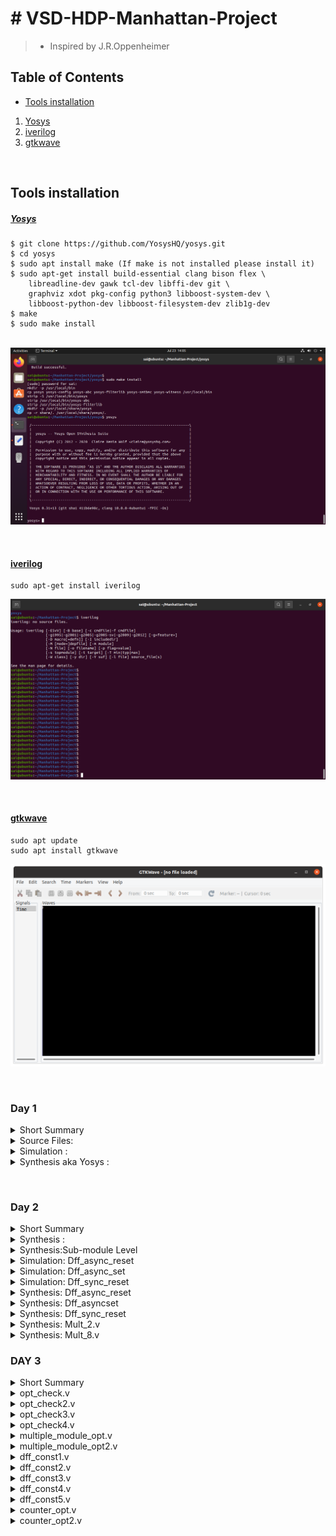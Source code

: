  # **# VSD-HDP-Manhattan-Project**
> -  Inspired by J.R.Oppenheimer


## Table of Contents

+ [ Tools installation][1]

1. [Yosys](#####%20<u>Yosys</u>)
2. [iverilog](#markdigsyntaxinlineshtmlinlineiverilogmarkdigsyntaxinlineshtmlinline)
3. [gtkwave](#markdigsyntaxinlineshtmlinlinegtkwavemarkdigsyntaxinlineshtmlinline)

&nbsp;
&nbsp;



 ## Tools installation 
   [1]: #tools-installation

##### <u>Yosys</u>



~~~
$ git clone https://github.com/YosysHQ/yosys.git
$ cd yosys
$ sudo apt install make (If make is not installed please install it) 
$ sudo apt-get install build-essential clang bison flex \
    libreadline-dev gawk tcl-dev libffi-dev git \
    graphviz xdot pkg-config python3 libboost-system-dev \
    libboost-python-dev libboost-filesystem-dev zlib1g-dev
$ make 
$ sudo make install
~~~
&nbsp;
![](images/Screenshot%20from%202023-07-23%2014-05-07.png)


&nbsp;
&nbsp;
  
#### <u>iverilog</u>

```
sudo apt-get install iverilog
```

![](images/Screenshot%20from%202023-07-23%2014-14-12.png)

&nbsp;
&nbsp;


#### <u>gtkwave</u>

```
sudo apt update
sudo apt install gtkwave
```

![](images/Screenshot%20from%202023-07-23%2014-15-44.png)

&nbsp;
&nbsp;
&nbsp;


### Day 1
<details>
<summary>Short Summary</summary>

The Purpose of this is to know the basic idea about the different tools in flow and use the good_mux.v to verify the functionality in iverilog by giving the stimulus and code we get the .vcd file to view in the gtkwave and next id to generate the netlist using the yosys tool . The Design and the Liberty file are given to the tool to generate the netlist using the skywater 130 Standard cell Library.
</details>
<details>
<summary>Source Files:</summary>

The verilog Codes and Liberty files are available using this repo 
https://github.com/kunalg123/sky130RTLDesignAndSynthesisWorkshop.git


I have used good_mux.v which is simple mux to verify its functionality in iverilog and gtkwave.


<br>
</details>


<details>
<summary>Simulation :</summary>

These are following commands used to simulate view waveforms 

```
iverilog <name verilog: good_mux.v> <name testbench: tb_good_mux.v>
./a.out
gtkwave tb_good_mux.vcd
```
![](images/gtkwave.png)
<br>
</details>


<details>
<summary>Synthesis aka Yosys :</summary>
Follow the commands to synthesize the design to get the design view.

```
yosys> read_liberty -lib <path to lib file>
yosys> read_verilog <path to verilog file>
yosys> synth -top <top_module_name>
yosys> abc -liberty <path to lib file>
yosys> show
```
![](images/synthesis.png)

following Commands are used to generate the netlist
```
yosys> write_verilog <file_name_netlist.v>
yosys> write_verilog -noattr <file_name_netlist.v>
```
![](images/netlist.png)
<br>
</details>

&nbsp;

### Day 2
<details>

<summary>Short Summary</summary>

The main purpose is to learn about the .lib which is a library file consists of information about the PVT corners , leakage power, area , cell delay all other information are formatted in liberty format.  It consists are variety of versions for single cell to used in multiple scenarios each cell has it own pros and cons regarding delay , area , performance . 
Next is to synthesize the multiple_modules.v in different synthesis methods(Hierarachial vs Flat) and next is to synthesize in sub-module level , where bottom-up approach is used to optimize the design and the run time of the tool other thing is the Module Instantiation technique to synthesize once and instantaite multiple time in the designs.
</details>

<details>
<summary>Synthesis :</summary>
Follow the commands to synthesize the design to get the design view.

```
yosys> read_liberty -lib <path to sky130_fd_sc_hd__tt_025C_1v80.lib>
yosys> read_verilog <name of verilog file: multiple_modules.v>
yosys> synth -top <name: multiple_modules>
yosys> abc -liberty <path to sky130_fd_sc_hd__tt_025C_1v80.lib>
yosys> show <name: multiple_modules>
yosys> write_verilog -noattr <name: multiple_modules_hier.v>
```
![](images/hierarachialsynthesis.png)

The following is the netlist of the design 
![](images/mulnetlist.png)

To get the Flatten version of synthesis use the following commands:
```
yosys> flatten
yosys> write_verilog -noattr <name: multiple_modules_flat.v>
```

![](images/flatten.png)![](images/flatnetlist.png)

<br>
</details>


<details>
<summary>Synthesis:Sub-module Level</summary>
Follow the commands to synthesize the design to get the design view.

```
yosys> read_liberty -lib <path to sky130_fd_sc_hd__tt_025C_1v80.lib>
yosys> read_verilog <name of verilog file: multiple_modules.v>
yosys> synth -top <name: sub_module1>
yosys> abc -liberty <path to sky130_fd_sc_hd__tt_025C_1v80.lib>
yosys> show <name: sub_module1>
```

![](images/submodule1.png)![](images/submodule2.png)

<br>
</details>

<details>
<summary>Simulation: Dff_async_reset</summary>
Follow the commands to simulate and view the waveforms.

```
iverilog <name verilog: dff_asyncres.v> <name testbench: tb_dff_asyncres.v>
./a.out
gtkwave <name vcd file: tb_dff_asyncres.vcd>
```
![](images/asyncresreset.png)
<br>
</details>

<details>
<summary>Simulation: Dff_async_set</summary>
Follow the commands to simulate and view the waveforms.

```
iverilog <name verilog: dff_async_set.v> <name testbench: tb_dff_async_set.v>
./a.out
gtkwave <name vcd file: tb_dff_async_set.vcd>
```
![](images/async%20set.png)
<br>
</details>

<details>
<summary>Simulation: Dff_sync_reset</summary>
Follow the commands to simulate and view the waveforms.

```
iverilog <name verilog: dff_syncres.v> <name testbench: tb_dff_syncres.v>
./a.out
gtkwave <name vcd file: tb_dff_syncres.vcd>
```
![](images/syncres.png)
<br>
</details>

<details>
<summary>Synthesis: Dff_async_reset</summary>
Follow the commands to synthesize the design and view the design .

```
yosys> read_liberty -lib <path to sky130_fd_sc_hd__tt_025C_1v80.lib>
yosys> read_verilog <name of verilog file: dff_asyncres.v>
yosys> synth -top <name: dff_asyncres>
yosys> dfflibmap -liberty <path to sky130_fd_sc_hd__tt_025C_1v80.lib>
yosys> abc -liberty <path to sky130_fd_sc_hd__tt_025C_1v80.lib>
yosys> show <name: dff_asyncres>
```
![](images/asyncresreset1.png)
<br>
</details>

<details>
<summary>Synthesis: Dff_asyncset</summary>

Follow the commands to synthesize the design and view the design .
```
yosys> read_liberty -lib <path to sky130_fd_sc_hd__tt_025C_1v80.lib>
yosys> read_verilog <name of verilog file: dff_async_set.v>
yosys> synth -top <name: dff_async_set>
yosys> dfflibmap -liberty <path to sky130_fd_sc_hd__tt_025C_1v80.lib>
yosys> abc -liberty <path to sky130_fd_sc_hd__tt_025C_1v80.lib>
yosys> show <name: dff_async_set>
```
![](images/asyncset1.png)
<br>
</details>

<details>
<summary>Synthesis: Dff_sync_reset</summary>

Follow the commands to synthesize the design and view the design .
```
yosys> read_liberty -lib <path to sky130_fd_sc_hd__tt_025C_1v80.lib>
yosys> read_verilog <name of verilog file: dff_syncres.v>
yosys> synth -top <name: dff_syncres>
yosys> dfflibmap -liberty <path to sky130_fd_sc_hd__tt_025C_1v80.lib>
yosys> abc -liberty <path to sky130_fd_sc_hd__tt_025C_1v80.lib>
yosys> show <name: dff_syncres>
```
![](images/dffsync1.png)
<br>
</details>

<details>
<summary>Synthesis: Mult_2.v </summary>

Optimization of special circuits here it is the multipler .Follow the commands to synthesize the design and view the design .
```
yosys> read_liberty -lib <path to sky130_fd_sc_hd__tt_025C_1v80.lib>
yosys> read_verilog <name of verilog file: mult_2.v>
yosys> synth -top <name: mul2>
yosys> abc -liberty <path to sky130_fd_sc_hd__tt_025C_1v80.lib>
yosys> show <name: mul2>
yosys> write_verilog -noattr <name: mul2_net.v>
```
&nbsp;
```
Here there no special cells are used to synthesize the design because it doesnt require and special hardware circuit because multiplying 3 bit number with two gives appending of  1 zeros in LSB . For example 2 in binary is 010 if multipled by 2 is 4 0100
```

![](images/mul2.png)
&nbsp;
![](images/mul2net.png)
<br>
</details>

<details>
<summary>Synthesis: Mult_8.v </summary>

Optimization of special circuits here it is the multipler .Follow the commands to synthesize the design and view the design .
```
yosys> read_liberty -lib <path to sky130_fd_sc_hd__tt_025C_1v80.lib>
yosys> read_verilog <name of verilog file: mult_2.v>
yosys> synth -top <name: mul2>
yosys> abc -liberty <path to sky130_fd_sc_hd__tt_025C_1v80.lib>
yosys> show <name: mul2>
yosys> write_verilog -noattr <name: mul2_net.v>
```
&nbsp;
```
Here there no special cells are used to synthesize the design because it doesnt require and special hardware circuit because multiplying 3 bit number with nine gives appending of  same number in LSB . For example 2 in binary is 010 if multipled by 9 is 18 010010.
```

![](images/mul8.png)

&nbsp;

![](images/mult8netlist.png)

<br>
</details>

### DAY 3


<details>

<summary>Short Summary</summary>

The main purpose is to learn about the different optimizations used in combinational and sequential circuits namely Constant Propagation Method , State  Reduction , Retiming ,Logic Cloning .

![](images/day3/Notes_230813_165258_1.jpg)

![](images/day3/Notes_230813_165258_2.jpg)

![](images/day3/Notes_230813_165258_3.jpg)
</details>

<details>
<summary>opt_check.v</summary>


![](images/day3/Notes_230813_165258_4.jpg)

Here the mux is optimized into and gate.
&nbsp;
use following commands to synthesize the design 
```
yosys> read_liberty -lib <path to sky130_fd_sc_hd__tt_025C_1v80.lib>
yosys> read_verilog <name of verilog file:opt_check.v>
yosys> synth -top <name: opt_check>
yosys> opt_clean -purge
yosys> abc -liberty <path to sky130_fd_sc_hd__tt_025C_1v80.lib>
yosys> show
```

![](images/day3/1.png)

![](images/day3/1.1.png)

</details>

<details>
<summary>opt_check2.v</summary>




Here the mux is optimized into or gate.
&nbsp;
use following commands to synthesize the design 
```
yosys> read_liberty -lib <path to sky130_fd_sc_hd__tt_025C_1v80.lib>
yosys> read_verilog <name of verilog file: opt_check2.v>
yosys> synth -top <name: opt_check2>
yosys> opt_clean -purge
yosys> abc -liberty <path to sky130_fd_sc_hd__tt_025C_1v80.lib>
yosys> show
```


![](images/day3/2.png)

![](images/day3/2.1.png)


</details>

<details>
<summary>opt_check3.v</summary>



![](images/day3/Notes_230813_165258_5.jpg)


Here the mux is optimized into 3-input and gate.
&nbsp;
use following commands to synthesize the design 
```
yosys> read_liberty -lib <path to sky130_fd_sc_hd__tt_025C_1v80.lib>
yosys> read_verilog <name of verilog file: opt_check3.v>
yosys> synth -top <name: opt_check3>
yosys> opt_clean -purge
yosys> abc -liberty <path to sky130_fd_sc_hd__tt_025C_1v80.lib>
yosys> show
```


![](images/day3/3.png)

![](images/day3/3.1.png)


</details>

<details>
<summary>opt_check4.v</summary>

use following commands to synthesize the design 
```
yosys> read_liberty -lib <path to sky130_fd_sc_hd__tt_025C_1v80.lib>
yosys> read_verilog <name of verilog file: opt_check4.v>
yosys> synth -top <name: opt_check4>
yosys> opt_clean -purge
yosys> abc -liberty <path to sky130_fd_sc_hd__tt_025C_1v80.lib>
yosys> show
```


![](images/day3/4.png)

![](images/day3/4.1.png)
</details>

<details>
<summary>multiple_module_opt.v</summary>

use following commands to synthesize the design 
```
yosys> read_liberty -lib <path to sky130_fd_sc_hd__tt_025C_1v80.lib>
yosys> read_verilog <name of verilog file: multiple_module_opt.v>
yosys> synth -top <name: multiple_module_opt>
yosys> flatten 
yosys> opt_clean -purge
yosys> abc -liberty <path to sky130_fd_sc_hd__tt_025C_1v80.lib>
yosys> show
```

![](images/day3/multopt1.png)


</details>

<details>
<summary>multiple_module_opt2.v</summary>

use following commands to synthesize the design 
```
yosys> read_liberty -lib <path to sky130_fd_sc_hd__tt_025C_1v80.lib>
yosys> read_verilog <name of verilog file: multiple_module_opt.v>
yosys> synth -top <name: multiple_module_opt>
yosys> flatten 
yosys> opt_clean -purge
yosys> abc -liberty <path to sky130_fd_sc_hd__tt_025C_1v80.lib>
yosys> show
```

![](images/day3/multopt2.png)


</details>

<details>
<summary>dff_const1.v</summary>


![](images/day3/Notes_230813_165258_6.jpg)


use following commands to simulate the design 
```
iverilog <name verilog: dff_const1.v> <name testbench: tb_dff_const1.v>
./a.out
gtkwave tb_dff_const1_.vcd
```


![](images/day3/dff1v.png)

use following commands to synthesize the design 
```
yosys> read_liberty -lib <path to sky130_fd_sc_hd__tt_025C_1v80.lib>
yosys> read_verilog <name of verilog file: dff_const1.v>
yosys> synth -top <name: dff_const1>
yosys> dfflibmap -liberty <path to sky130_fd_sc_hd__tt_025C_1v80.lib>
yosys> abc -liberty <path to sky130_fd_sc_hd__tt_025C_1v80.lib>
yosys> show
```

![](images/day3/dffconst1.png)


</details>

<details>
<summary>dff_const2.v</summary>



![](images/day3/Notes_230813_165258_7.jpg)



use following commands to simulate the design 
```
iverilog <name verilog: dff_const2.v> <name testbench: tb_dff_const2.v
./a.out
gtkwave tb_dff_const2_.vcd
```



![](images/day3/dffconst2v.png)


use following commands to synthesize the design 
```
yosys> read_liberty -lib <path to sky130_fd_sc_hd__tt_025C_1v80.lib>
yosys> read_verilog <name of verilog file: dff_const2.v>
yosys> synth -top <name: dff_const2>
yosys> dfflibmap -liberty <path to sky130_fd_sc_hd__tt_025C_1v80.lib>
yosys> abc -liberty <path to sky130_fd_sc_hd__tt_025C_1v80.lib>
yosys> show
```

![](images/day3/dffconst2.png)


</details>

<details>
<summary>dff_const3.v</summary>




![](images/day3/Notes_230813_165258_8.jpg)




use following commands to simulate the design 
```
iverilog <name verilog: dff_const3.v> <name testbench: tb_dff_const3.v
./a.out
gtkwave tb_dff_const3_.vcd
```



![](images/day3/dffconst3v.png)


use following commands to synthesize the design 
```
yosys> read_liberty -lib <path to sky130_fd_sc_hd__tt_025C_1v80.lib>
yosys> read_verilog <name of verilog file: dff_const3.v>
yosys> synth -top <name: dff_const3>
yosys> dfflibmap -liberty <path to sky130_fd_sc_hd__tt_025C_1v80.lib>
yosys> abc -liberty <path to sky130_fd_sc_hd__tt_025C_1v80.lib>
yosys> show
```

![](images/day3/dffconst3.png)


</details>

<details>
<summary>dff_const4.v</summary>




![](images/day3/Notes_230813_165258_9.jpg)




use following commands to simulate the design 
```
iverilog <name verilog: dff_const4.v> <name testbench: tb_dff_const4.v
./a.out
gtkwave tb_dff_const4_.vcd
```



![](images/day3/dffconst4v.png)


use following commands to synthesize the design 
```
yosys> read_liberty -lib <path to sky130_fd_sc_hd__tt_025C_1v80.lib>
yosys> read_verilog <name of verilog file: dff_const4.v>
yosys> synth -top <name: dff_const4>
yosys> dfflibmap -liberty <path to sky130_fd_sc_hd__tt_025C_1v80.lib>
yosys> abc -liberty <path to sky130_fd_sc_hd__tt_025C_1v80.lib>
yosys> show
```

![](images/day3/dffconst4.png)


</details>

<details>
<summary>dff_const5.v</summary>




![](images/day3/Notes_230813_165258_10.jpg)




use following commands to simulate the design 
```
iverilog <name verilog: dff_const5.v> <name testbench: tb_dff_const5.v
./a.out
gtkwave tb_dff_const5_.vcd
```



![](images/day3/dffconst5v.png)


use following commands to synthesize the design 
```
yosys> read_liberty -lib <path to sky130_fd_sc_hd__tt_025C_1v80.lib>
yosys> read_verilog <name of verilog file: dff_const5.v>
yosys> synth -top <name: dff_const5>
yosys> dfflibmap -liberty <path to sky130_fd_sc_hd__tt_025C_1v80.lib>
yosys> abc -liberty <path to sky130_fd_sc_hd__tt_025C_1v80.lib>
yosys> show
```

![](images/day3/dffconst5.png)


</details>

<details>
<summary>counter_opt.v</summary>


use following commands to synthesize the design 
```
yosys> read_liberty -lib <path to sky130_fd_sc_hd__tt_025C_1v80.lib>
yosys> read_verilog <name of verilog file: counter_opt.v>
yosys> synth -top <name: counter_opt>
yosys> dfflibmap -liberty <path to sky130_fd_sc_hd__tt_025C_1v80.lib>
yosys> abc -liberty <path to sky130_fd_sc_hd__tt_025C_1v80.lib>
yosys> show
```


![](images/day3/counteropt.png)

</details>

<details>
<summary>counter_opt2.v</summary>


use following commands to synthesize the design 
```
yosys> read_liberty -lib <path to sky130_fd_sc_hd__tt_025C_1v80.lib>
yosys> read_verilog <name of verilog file: counter_opt2.v>
yosys> synth -top <name: counter_opt2>
yosys> dfflibmap -liberty <path to sky130_fd_sc_hd__tt_025C_1v80.lib>
yosys> abc -liberty <path to sky130_fd_sc_hd__tt_025C_1v80.lib>
yosys> show
```


![](images/day3/counteropt2.png)

</details>